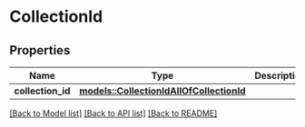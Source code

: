 # CollectionId

## Properties

Name | Type | Description | Notes
------------ | ------------- | ------------- | -------------
**collection_id** | [**models::CollectionIdAllOfCollectionId**](CollectionId_allOf_collectionId.md) |  | 

[[Back to Model list]](../README.md#documentation-for-models) [[Back to API list]](../README.md#documentation-for-api-endpoints) [[Back to README]](../README.md)


